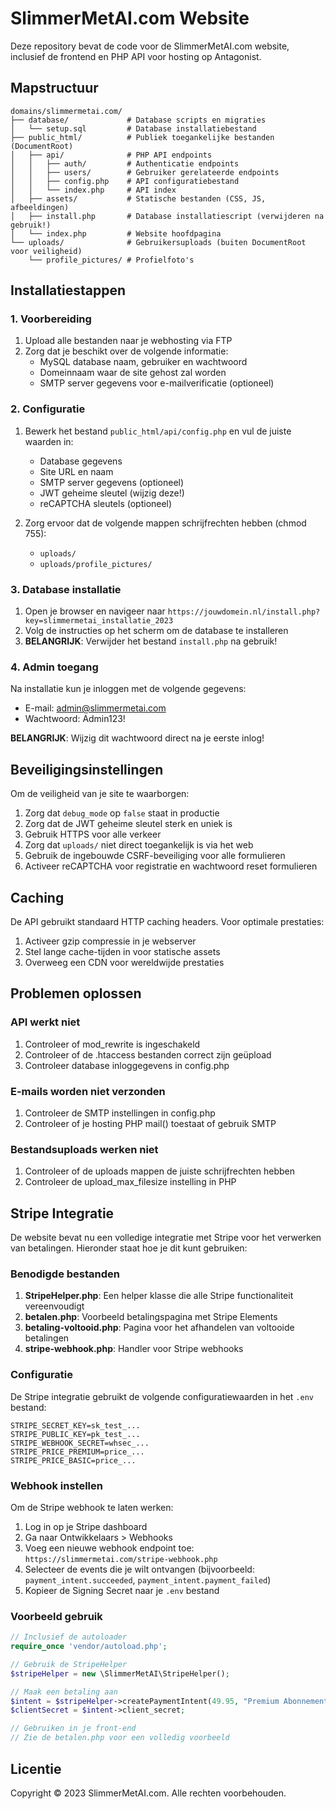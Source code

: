 # SlimmerMetAI.com Website

Deze repository bevat de code voor de SlimmerMetAI.com website, inclusief de frontend en PHP API voor hosting op Antagonist.

## Mapstructuur

```
domains/slimmermetai.com/
├── database/             # Database scripts en migraties
│   └── setup.sql         # Database installatiebestand
├── public_html/          # Publiek toegankelijke bestanden (DocumentRoot)
│   ├── api/              # PHP API endpoints
│   │   ├── auth/         # Authenticatie endpoints
│   │   ├── users/        # Gebruiker gerelateerde endpoints
│   │   ├── config.php    # API configuratiebestand
│   │   └── index.php     # API index
│   ├── assets/           # Statische bestanden (CSS, JS, afbeeldingen)
│   ├── install.php       # Database installatiescript (verwijderen na gebruik!)
│   └── index.php         # Website hoofdpagina
└── uploads/              # Gebruikersuploads (buiten DocumentRoot voor veiligheid)
    └── profile_pictures/ # Profielfoto's
```

## Installatiestappen

### 1. Voorbereiding

1. Upload alle bestanden naar je webhosting via FTP
2. Zorg dat je beschikt over de volgende informatie:
   - MySQL database naam, gebruiker en wachtwoord
   - Domeinnaam waar de site gehost zal worden
   - SMTP server gegevens voor e-mailverificatie (optioneel)

### 2. Configuratie

1. Bewerk het bestand `public_html/api/config.php` en vul de juiste waarden in:
   - Database gegevens
   - Site URL en naam
   - SMTP server gegevens (optioneel)
   - JWT geheime sleutel (wijzig deze!)
   - reCAPTCHA sleutels (optioneel)

2. Zorg ervoor dat de volgende mappen schrijfrechten hebben (chmod 755):
   - `uploads/`
   - `uploads/profile_pictures/`

### 3. Database installatie

1. Open je browser en navigeer naar `https://jouwdomein.nl/install.php?key=slimmermetai_installatie_2023`
2. Volg de instructies op het scherm om de database te installeren
3. **BELANGRIJK**: Verwijder het bestand `install.php` na gebruik!

### 4. Admin toegang

Na installatie kun je inloggen met de volgende gegevens:

- E-mail: admin@slimmermetai.com
- Wachtwoord: Admin123!

**BELANGRIJK**: Wijzig dit wachtwoord direct na je eerste inlog!

## Beveiligingsinstellingen

Om de veiligheid van je site te waarborgen:

1. Zorg dat `debug_mode` op `false` staat in productie
2. Zorg dat de JWT geheime sleutel sterk en uniek is
3. Gebruik HTTPS voor alle verkeer
4. Zorg dat `uploads/` niet direct toegankelijk is via het web
5. Gebruik de ingebouwde CSRF-beveiliging voor alle formulieren
6. Activeer reCAPTCHA voor registratie en wachtwoord reset formulieren

## Caching

De API gebruikt standaard HTTP caching headers. Voor optimale prestaties:

1. Activeer gzip compressie in je webserver
2. Stel lange cache-tijden in voor statische assets
3. Overweeg een CDN voor wereldwijde prestaties

## Problemen oplossen

### API werkt niet

1. Controleer of mod_rewrite is ingeschakeld
2. Controleer of de .htaccess bestanden correct zijn geüpload
3. Controleer database inloggegevens in config.php

### E-mails worden niet verzonden

1. Controleer de SMTP instellingen in config.php
2. Controleer of je hosting PHP mail() toestaat of gebruik SMTP

### Bestandsuploads werken niet

1. Controleer of de uploads mappen de juiste schrijfrechten hebben
2. Controleer de upload_max_filesize instelling in PHP

## Stripe Integratie

De website bevat nu een volledige integratie met Stripe voor het verwerken van betalingen. Hieronder staat hoe je dit kunt gebruiken:

### Benodigde bestanden

1. **StripeHelper.php**: Een helper klasse die alle Stripe functionaliteit vereenvoudigt
2. **betalen.php**: Voorbeeld betalingspagina met Stripe Elements
3. **betaling-voltooid.php**: Pagina voor het afhandelen van voltooide betalingen
4. **stripe-webhook.php**: Handler voor Stripe webhooks

### Configuratie

De Stripe integratie gebruikt de volgende configuratiewaarden in het `.env` bestand:

```
STRIPE_SECRET_KEY=sk_test_...
STRIPE_PUBLIC_KEY=pk_test_...
STRIPE_WEBHOOK_SECRET=whsec_...
STRIPE_PRICE_PREMIUM=price_...
STRIPE_PRICE_BASIC=price_...
```

### Webhook instellen

Om de Stripe webhook te laten werken:

1. Log in op je Stripe dashboard
2. Ga naar Ontwikkelaars > Webhooks
3. Voeg een nieuwe webhook endpoint toe: `https://slimmermetai.com/stripe-webhook.php`
4. Selecteer de events die je wilt ontvangen (bijvoorbeeld: `payment_intent.succeeded`, `payment_intent.payment_failed`)
5. Kopieer de Signing Secret naar je `.env` bestand

### Voorbeeld gebruik

```php
// Inclusief de autoloader
require_once 'vendor/autoload.php';

// Gebruik de StripeHelper
$stripeHelper = new \SlimmerMetAI\StripeHelper();

// Maak een betaling aan
$intent = $stripeHelper->createPaymentIntent(49.95, "Premium Abonnement");
$clientSecret = $intent->client_secret;

// Gebruiken in je front-end
// Zie de betalen.php voor een volledig voorbeeld
```

## Licentie

Copyright © 2023 SlimmerMetAI.com. Alle rechten voorbehouden. 